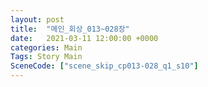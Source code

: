 ```yaml
---
layout: post
title:  "메인_회상_013~028장"
date:   2021-03-11 12:00:00 +0000
categories: Main
Tags: Story Main
SceneCode: ["scene_skip_cp013-028_q1_s10"]
---
```

